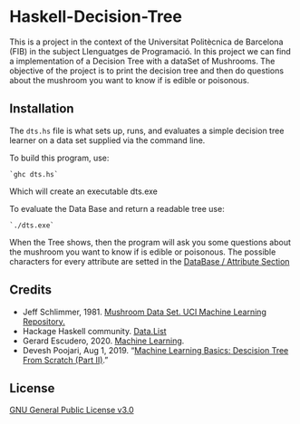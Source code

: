 # Haskell-Decision-Tree
This is a project in the context of the Universitat Politècnica de Barcelona (FIB)
in the subject Llenguatges de Programació.
In this project we can find a implementation of a Decision Tree with a dataSet of Mushrooms.
The objective of the project is to print the decision tree and then do questions about the
mushroom you want to know if is edible or poisonous.

## Installation
The `dts.hs` file is what sets up, runs, and evaluates a simple decision tree learner on a
data set supplied via the command line.

To build this program, use:

	`ghc dts.hs`

Which will create an executable dts.exe

To evaluate the Data Base and return a readable tree use:

	`./dts.exe`

When the Tree shows, then the program will ask you some questions about the mushroom you
want to know if is edible or poisonous.
The possible characters for every attribute are setted in the
[DataBase / Attribute Section](https://archive.ics.uci.edu/ml/datasets/Mushroom)

## Credits
- Jeff Schlimmer, 1981. [Mushroom Data Set. UCI Machine Learning Repository.](https://archive.ics.uci.edu/ml/datasets/Mushroom)
- Hackage Haskell community. [Data.List](https://hackage.haskell.org/package/base-4.14.0.0/docs/Data-List.html)
- Gerard Escudero, 2020. [Machine Learning](https://gebakx.github.io/ml/#1).
- Devesh Poojari, Aug 1, 2019. “[Machine Learning Basics: Descision Tree From Scratch (Part II)](https://towardsdatascience.com/machine-learning-basics-descision-tree-from-scratch-part-ii-dee664d46831).”

## License
[GNU General Public License v3.0](LICENSE)

